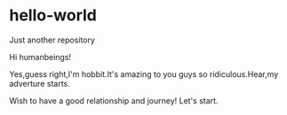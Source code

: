 # hello-world
Just another repository

Hi humanbeings!

Yes,guess right,I'm hobbit.It's amazing to you guys so ridiculous.Hear,my adverture starts.


Wish to have a good relationship and journey!
Let's start.
